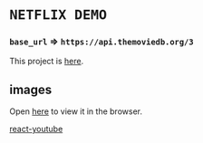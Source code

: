 # `NETFLIX DEMO`

### `base_url` => `https://api.themoviedb.org/3`

This project is [here](https://github.com/facebook/create-react-app).

## images

Open [here](https://developers.themoviedb.org/3/getting-started/images) to view it in the browser.

[react-youtube](https://www.npmjs.com/package/react-youtube)
